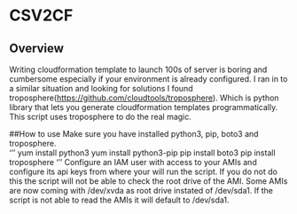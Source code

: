 # CSV2CF
## Overview
Writing cloudformation template to launch 100s of server is boring and cumbersome especially if your environment is already configured. I ran in to a similar situation and looking for solutions I found troposphere(https://github.com/cloudtools/troposphere). Which is python library that lets you generate cloudformation templates programmatically. This script uses troposphere to do the real magic.

##How to use
Make sure you have installed python3, pip, boto3 and troposphere.  
‘’’
yum install python3
yum install python3-pip
pip install boto3
pip install troposphere
‘’’
Configure an IAM user with access to your AMIs and configure its api keys from where your will run the script. If you do not do this the script will not be able to check the root drive of the AMI. Some AMIs are now coming with /dev/xvda as root drive instated of /dev/sda1. If the script is not able to read the AMIs it will default to /dev/sda1.
